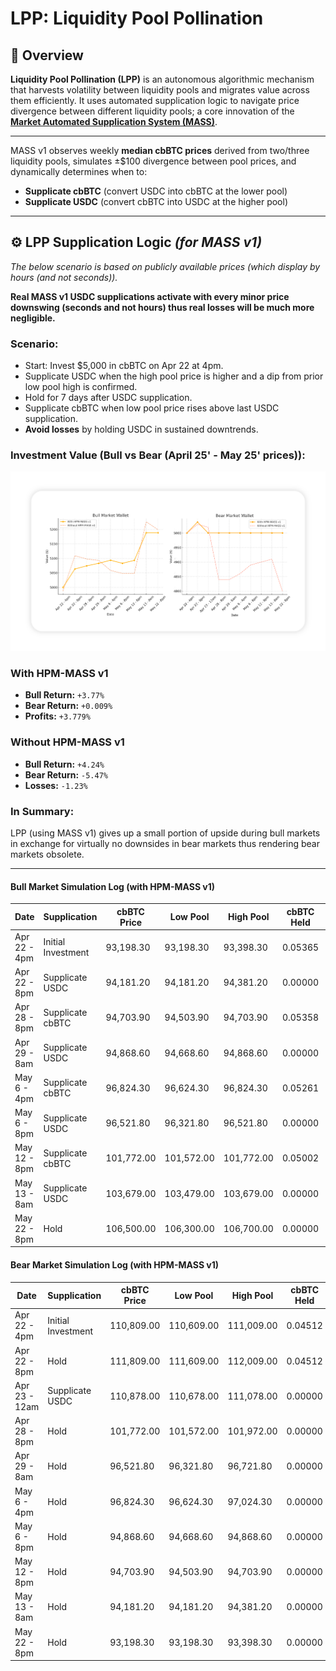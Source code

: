 # LPP: Liquidity Pool Pollination

## 🌱 Overview

**Liquidity Pool Pollination (LPP)** is an autonomous algorithmic mechanism that harvests volatility between liquidity pools and migrates value across them efficiently. It uses automated supplication logic to navigate price divergence between different liquidity pools; a core innovation of the **[Market Automated Supplication System (MASS)](https://github.com/Art-Sells/HPM/tree/main/HPMCodeBase/MASS)**. 

---

MASS v1 observes weekly **median cbBTC prices** derived from two/three liquidity pools, simulates ±$100 divergence between pool prices, and dynamically determines when to:

- **Supplicate cbBTC** (convert USDC into cbBTC at the lower pool)
- **Supplicate USDC** (convert cbBTC into USDC at the higher pool)

---

## ⚙️ LPP Supplication Logic *(for MASS v1)*

*The below scenario is based on publicly available prices (which display by hours (and not seconds)).*

**Real MASS v1 USDC supplications activate with every minor price downswing (seconds and not hours) thus real losses will be much more negligible.**

### Scenario:

- Start: Invest $5,000 in cbBTC on Apr 22 at 4pm.
- Supplicate USDC when the high pool price is higher and a dip from prior low pool high is confirmed.
- Hold for 7 days after USDC supplication.
- Supplicate cbBTC when low pool price rises above last USDC supplication.
- **Avoid losses** by holding USDC in sustained downtrends.

### Investment Value (Bull vs Bear (April 25' - May 25' prices)):

<img src="https://github.com/Art-Sells/HPM/blob/main/HPMCodeBase/MASS/LPP/BullVsBearMarketWalletComparison.png" width="800px"> 

### With HPM-MASS v1
- **Bull Return:** `+3.77%`
- **Bear Return:** `+0.009%`
- **Profits:** `+3.779%`

### Without HPM-MASS v1
- **Bull Return:** `+4.24%`
- **Bear Return:** `-5.47%`
- **Losses:** `-1.23%`

### In Summary:

LPP (using MASS v1) gives up a small portion of upside during bull markets in exchange for virtually no downsides in bear markets thus rendering bear markets obsolete.

---

#### Bull Market Simulation Log (with HPM-MASS v1)

| Date         | Supplication        | cbBTC Price | Low Pool | High Pool | cbBTC Held | USDC Held | Wallet Value |
|--------------|---------------------|-------------|----------|-----------|------------|-----------|--------------|
| Apr 22 - 4pm | Initial Investment  | 93,198.30   | 93,198.30 | 93,398.30 | 0.05365    | 0.00      | $5,000.00    |
| Apr 22 - 8pm | Supplicate USDC     | 94,181.20   | 94,181.20 | 94,381.20 | 0.00000    | 5,063.46  | $5,063.46    |
| Apr 28 - 8pm | Supplicate cbBTC    | 94,703.90   | 94,503.90 | 94,703.90 | 0.05358    | 0.00      | $5,074.18    |
| Apr 29 - 8am | Supplicate USDC     | 94,868.60   | 94,668.60 | 94,868.60 | 0.00000    | 5,083.00  | $5,083.00    |
| May 6 - 4pm  | Supplicate cbBTC    | 96,824.30   | 96,624.30 | 96,824.30 | 0.05261    | 0.00      | $5,093.52    |
| May 6 - 8pm  | Supplicate USDC     | 96,521.80   | 96,321.80 | 96,521.80 | 0.00000    | 5,083.00  | $5,083.00    |
| May 12 - 8pm | Supplicate cbBTC    | 101,772.00  | 101,572.00| 101,772.00| 0.05002    | 0.00      | $5,083.00    |
| May 13 - 8am | Supplicate USDC     | 103,679.00  | 103,479.00| 103,679.00| 0.00000    | 5,185.46  | $5,185.46    |
| May 22 - 8pm | Hold                | 106,500.00  | 106,300.00| 106,700.00| 0.00000    | 5,185.46  | $5,185.46    |

#### Bear Market Simulation Log (with HPM-MASS v1)

| Date           | Supplication        | cbBTC Price | Low Pool   | High Pool  | cbBTC Held | USDC Held | Wallet Value |
|----------------|---------------------|-------------|------------|------------|------------|-----------|--------------|
| Apr 22 - 4pm   | Initial Investment  | 110,809.00  | 110,609.00 | 111,009.00 | 0.04512    | 0.00      | $5,000.00    |
| Apr 22 - 8pm   | Hold                | 111,809.00  | 111,609.00 | 112,009.00 | 0.04512    | 0.00      | $5,037.93    |
| Apr 23 - 12am  | Supplicate USDC     | 110,878.00  | 110,678.00 | 111,078.00 | 0.00000    | 5,000.47  | $5,000.47    |
| Apr 28 - 8pm   | Hold                | 101,772.00  | 101,572.00 | 101,972.00 | 0.00000    | 5,000.47  | $5,000.47    |
| Apr 29 - 8am   | Hold                | 96,521.80   | 96,321.80  | 96,721.80  | 0.00000    | 5,000.47  | $5,000.47    |
| May 6 - 4pm    | Hold                | 96,824.30   | 96,624.30  | 97,024.30  | 0.00000    | 5,000.47  | $5,000.47    |
| May 6 - 8pm    | Hold                | 94,868.60   | 94,668.60  | 94,868.60  | 0.00000    | 5,000.47  | $5,000.47    |
| May 12 - 8pm   | Hold                | 94,703.90   | 94,503.90  | 94,703.90  | 0.00000    | 5,000.47  | $5,000.47    |
| May 13 - 8am   | Hold                | 94,181.20   | 94,181.20  | 94,381.20  | 0.00000    | 5,000.47  | $5,000.47    |
| May 22 - 8pm   | Hold                | 93,198.30   | 93,198.30  | 93,398.30  | 0.00000    | 5,000.47  | $5,000.47    |


